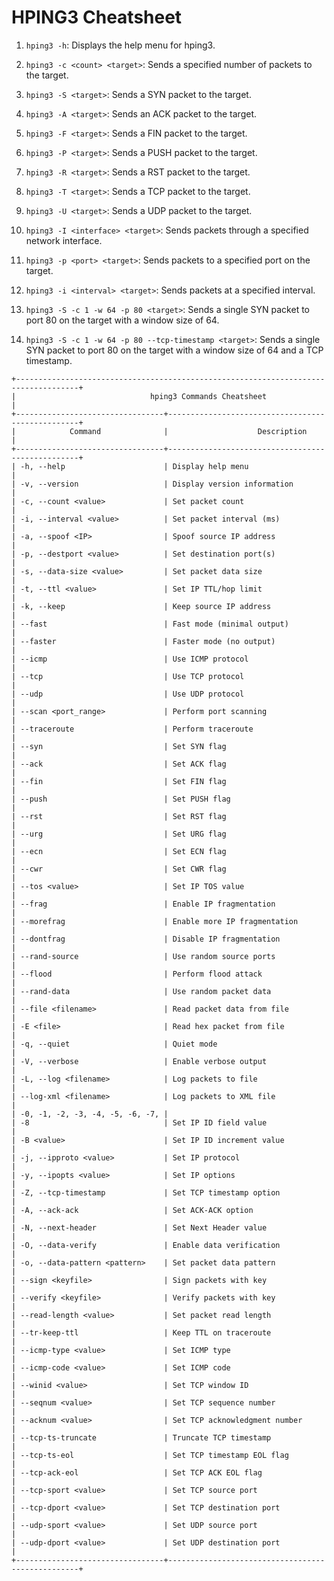 # HPING3 Cheatsheet

1. `hping3 -h`: Displays the help menu for hping3.

2. `hping3 -c <count> <target>`: Sends a specified number of packets to the target.

3. `hping3 -S <target>`: Sends a SYN packet to the target.

4. `hping3 -A <target>`: Sends an ACK packet to the target.

5. `hping3 -F <target>`: Sends a FIN packet to the target.

6. `hping3 -P <target>`: Sends a PUSH packet to the target.

7. `hping3 -R <target>`: Sends a RST packet to the target.

8. `hping3 -T <target>`: Sends a TCP packet to the target.

9. `hping3 -U <target>`: Sends a UDP packet to the target.

10. `hping3 -I <interface> <target>`: Sends packets through a specified network interface.

11. `hping3 -p <port> <target>`: Sends packets to a specified port on the target.

12. `hping3 -i <interval> <target>`: Sends packets at a specified interval.

13. `hping3 -S -c 1 -w 64 -p 80 <target>`: Sends a single SYN packet to port 80 on the target with a window size of 64.

14. `hping3 -S -c 1 -w 64 -p 80 --tcp-timestamp <target>`: Sends a single SYN packet to port 80 on the target with a window size of 64 and a TCP timestamp.

```
+------------------------------------------------------------------------------------+
|                              hping3 Commands Cheatsheet                            |
+---------------------------------+--------------------------------------------------+
|            Command              |                    Description                   |
+---------------------------------+--------------------------------------------------+
| -h, --help                      | Display help menu                                |
| -v, --version                   | Display version information                      |
| -c, --count <value>             | Set packet count                                 |
| -i, --interval <value>          | Set packet interval (ms)                         |
| -a, --spoof <IP>                | Spoof source IP address                          |
| -p, --destport <value>          | Set destination port(s)                          |
| -s, --data-size <value>         | Set packet data size                             |
| -t, --ttl <value>               | Set IP TTL/hop limit                             |
| -k, --keep                      | Keep source IP address                           |
| --fast                          | Fast mode (minimal output)                       |
| --faster                        | Faster mode (no output)                          |
| --icmp                          | Use ICMP protocol                                |
| --tcp                           | Use TCP protocol                                 |
| --udp                           | Use UDP protocol                                 |
| --scan <port_range>             | Perform port scanning                            |
| --traceroute                    | Perform traceroute                               |
| --syn                           | Set SYN flag                                     |
| --ack                           | Set ACK flag                                     |
| --fin                           | Set FIN flag                                     |
| --push                          | Set PUSH flag                                    |
| --rst                           | Set RST flag                                     |
| --urg                           | Set URG flag                                     |
| --ecn                           | Set ECN flag                                     |
| --cwr                           | Set CWR flag                                     |
| --tos <value>                   | Set IP TOS value                                 |
| --frag                          | Enable IP fragmentation                          |
| --morefrag                      | Enable more IP fragmentation                     |
| --dontfrag                      | Disable IP fragmentation                         |
| --rand-source                   | Use random source ports                          |
| --flood                         | Perform flood attack                             |
| --rand-data                     | Use random packet data                           |
| --file <filename>               | Read packet data from file                       |
| -E <file>                       | Read hex packet from file                        |
| -q, --quiet                     | Quiet mode                                       |
| -V, --verbose                   | Enable verbose output                            |
| -L, --log <filename>            | Log packets to file                              |
| --log-xml <filename>            | Log packets to XML file                          |
| -0, -1, -2, -3, -4, -5, -6, -7, |
| -8                              | Set IP ID field value                            |
| -B <value>                      | Set IP ID increment value                        |
| -j, --ipproto <value>           | Set IP protocol                                  |
| -y, --ipopts <value>            | Set IP options                                   |
| -Z, --tcp-timestamp             | Set TCP timestamp option                         |
| -A, --ack-ack                   | Set ACK-ACK option                               |
| -N, --next-header               | Set Next Header value                            |
| -O, --data-verify               | Enable data verification                         |
| -o, --data-pattern <pattern>    | Set packet data pattern                          |
| --sign <keyfile>                | Sign packets with key                            |
| --verify <keyfile>              | Verify packets with key                          |
| --read-length <value>           | Set packet read length                           |
| --tr-keep-ttl                   | Keep TTL on traceroute                           |
| --icmp-type <value>             | Set ICMP type                                    |
| --icmp-code <value>             | Set ICMP code                                    |
| --winid <value>                 | Set TCP window ID                                |
| --seqnum <value>                | Set TCP sequence number                          |
| --acknum <value>                | Set TCP acknowledgment number                    |
| --tcp-ts-truncate               | Truncate TCP timestamp                           |
| --tcp-ts-eol                    | Set TCP timestamp EOL flag                       |
| --tcp-ack-eol                   | Set TCP ACK EOL flag                             |
| --tcp-sport <value>             | Set TCP source port                              |
| --tcp-dport <value>             | Set TCP destination port                         |
| --udp-sport <value>             | Set UDP source port                              |
| --udp-dport <value>             | Set UDP destination port                         |
+---------------------------------+--------------------------------------------------+
```
